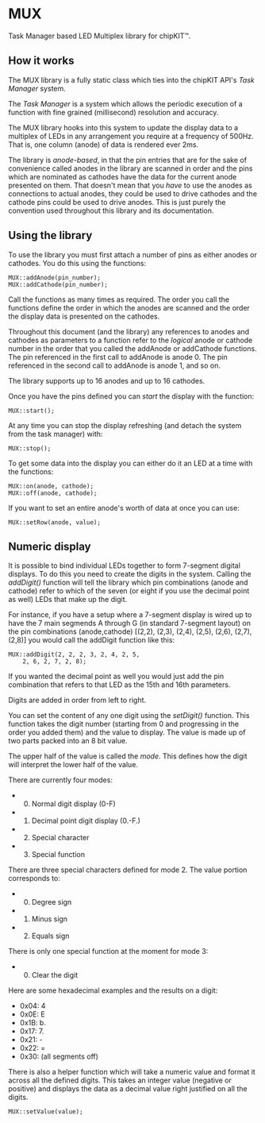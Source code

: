 MUX
===

Task Manager based LED Multiplex library for
chipKIT™.

How it works
------------

The MUX library is a fully static class which ties
into the chipKIT API's *Task Manager* system. 

The *Task Manager* is a system which allows the periodic
execution of a function with fine grained (millisecond)
resolution and accuracy.

The MUX library hooks into this system to update the
display data to a multiplex of LEDs in any arrangement
you require at a frequency of 500Hz.  That is, one
column (anode) of data is rendered ever 2ms.

The library is *anode-based*, in that the pin entries
that are for the sake of convenience called anodes
in the library are scanned in order and the pins
which are nominated as cathodes have the data for the
current anode presented on them.  That doesn't mean
that you *have* to use the anodes as connections to
actual anodes, they could be used to drive cathodes
and the cathode pins could be used to drive anodes. This
is just purely the convention used throughout this
library and its documentation.

Using the library
-----------------

To use the library you must first attach a number of
pins as either anodes or cathodes.  You do this using
the functions:

    MUX::addAnode(pin_number);
    MUX::addCathode(pin_number);

Call the functions as many times as required.  The
order you call the functions define the order in 
which the anodes are scanned and the order the display
data is presented on the cathodes.

Throughout this document (and the library) any
references to anodes and cathodes as parameters to
a function refer to the *logical* anode or cathode
number in the order that you called the addAnode or
addCathode functions.  The pin referenced in the
first call to addAnode is anode 0.  The pin referenced
in the second call to addAnode is anode 1, and so on.

The library supports up to 16 anodes and up to 16 
cathodes.

Once you have the pins defined you can *start* the
display with the function:

    MUX::start();

At any time you can stop the display refreshing (and
detach the system from the task manager) with:

    MUX::stop();

To get some data into the display you can either do
it an LED at a time with the functions:

    MUX::on(anode, cathode);
    MUX::off(anode, cathode);

If you want to set an entire anode's worth of data at
once you can use:

    MUX::setRow(anode, value);

Numeric display
---------------

It is possible to bind individual LEDs together to
form 7-segment digital displays.  To do this you need
to create the digits in the system.  Calling the
*addDigit()* function will tell the library which pin
combinations (anode and cathode) refer to which of the
seven (or eight if you use the decimal point as well)
LEDs that make up the digit.

For instance, if you have a setup where a 7-segment
display is wired up to have the 7 main segmends A
through G (in standard 7-segment layout) on the pin
combinations (anode,cathode) [(2,2), (2,3), (2,4),
(2,5), (2,6), (2,7), (2,8)] you would call the
addDigit function like this:

    MUX::addDigit(2, 2, 2, 3, 2, 4, 2, 5,
        2, 6, 2, 7, 2, 8);

If you wanted the decimal point as well you would just
add the pin combination that refers to that LED as
the 15th and 16th parameters.

Digits are added in order from left to right.

You can set the content of any one digit using the
*setDigit()* function.  This function takes the digit
number (starting from 0 and progressing in the order
you added them) and the value to display.  The value
is made up of two parts packed into an 8 bit value.

The upper half of the value is called the *mode*.  This
defines how the digit will interpret the lower half
of the value.

There are currently four modes:

* 0. Normal digit display (0-F)
* 1. Decimal point digit display (0.-F.)
* 2. Special character
* 3. Special function

There are three special characters defined for 
mode 2.  The value portion corresponds to:

* 0. Degree sign
* 1. Minus sign
* 2. Equals sign

There is only one special function at the moment for
mode 3:

* 0. Clear the digit

Here are some hexadecimal examples and the results
on a digit:

* 0x04: 4
* 0x0E: E
* 0x1B: b.
* 0x17: 7.
* 0x21: -
* 0x22: =
* 0x30: (all segments off)

There is also a helper function which will take a
numeric value and format it across all the defined
digits.  This takes an integer value (negative or
positive) and displays the data as a decimal value
right justified on all the digits.

    MUX::setValue(value);


